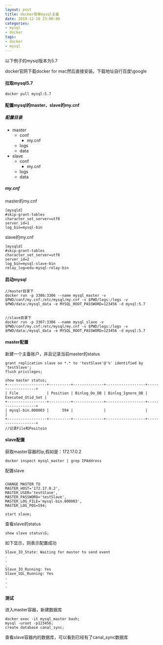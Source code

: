 ```yaml
---
layout: post
title: docker简单mysql主备
date: 2019-12-10 23:00:00
categories:
- mysql
- docker
tags:
- docker
- mysql
---
```


以下例子的mysql版本为5.7

docker官网下载docker for mac然后直接安装。下载地址自行百度\google

#### 拉取mysql5.7

```
docker pull mysql:5.7

```

#### 配置mysql的master、slave的my.cnf

##### 配置目录

* master
    * conf
        * my.cnf
    * logs
    * data
* slave
    * conf
        * my.cnf
    * logs
    * data

##### my.cnf

master的my.cnf

```
[mysqld]
#skip-grant-tables
character_set_server=utf8
server_id=1
log_bin=mysql-bin
```

slave的my.cnf

```
[mysqld]
#skip-grant-tables
character_set_server=utf8
server_id=2
log_bin=mysql-slave-bin
relay_log=edu-mysql-relay-bin
```

#### 启动mysql

```
//master目录下
docker run -p 3306:3306 --name mysql_master -v $PWD/conf/my.cnf:/etc/mysql/my.cnf -v $PWD/logs:/logs -v $PWD/data:/mysql_data -e MYSQL_ROOT_PASSWORD=123456 -d mysql:5.7


//slave目录下
docker run -p 3307:3306 --name mysql_slave -v $PWD/conf/my.cnf:/etc/mysql/my.cnf -v $PWD/logs:/logs -v $PWD/data:/mysql_data -e MYSQL_ROOT_PASSWORD=123456 -d mysql:5.7

```

#### master配置

新建一个主备账户，并且记录当前master的status

```
grant replication slave on *.* to 'testSlave'@'%' identified by 'testSlave';
flush privileges;

show master status;
+------------------+----------+--------------+------------------+-------------------+
| File             | Position | Binlog_Do_DB | Binlog_Ignore_DB | Executed_Gtid_Set |
+------------------+----------+--------------+------------------+-------------------+
| mysql-bin.000003 |      594 |              |                  |                   |
+------------------+----------+--------------+------------------+-------------------+
//记录File和Positoin

```

#### slave配置

获取master容器的ip,假如是：172.17.0.2

```
docker inspect mysql_master | grep IPAddress

```

配置slave

```

CHANGE MASTER TO
MASTER_HOST='172.17.0.2',
MASTER_USER='testSlave',
MASTER_PASSWORD='testSlave',
MASTER_LOG_FILE='mysql-bin.000003',
MASTER_LOG_POS=594;

start slave;

```
查看slave的status

```
show slave status\G;

```

如下显示，则表示配置成功

```
Slave_IO_State: Waiting for master to send event
.
.
.
Slave_IO_Running: Yes
Slave_SQL_Running: Yes
.
.
.

```

#### 测试

进入master容器，新建数据库

```
docker exec -it mysql_master bash;
mysql -uroot -p123456;
create database canal_sync;

```

查看slave容器内的数据库，可以看到已经有了canal_sync数据库

